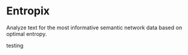 # Entropix
Analyze text for the most informative semantic network data based on optimal entropy.

testing